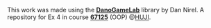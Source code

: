 This work was made using the [**DanoGameLab**](https://danthe1st.itch.io/danogamelab) library by Dan Nirel.
A repository for Ex 4 in course [**67125**](https://shnaton.huji.ac.il/index.php/NewSyl/67125/2/2025/) (OOP) @[HUJI](https://en.huji.ac.il/).
